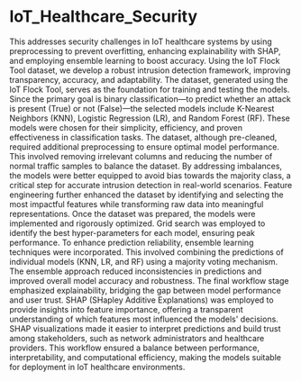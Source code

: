 # IoT_Healthcare_Security
This addresses security challenges in IoT healthcare systems by using preprocessing to prevent overfitting, enhancing explainability with SHAP, and employing ensemble learning to boost accuracy. Using the IoT Flock Tool dataset, we develop a robust intrusion detection framework, improving transparency, accuracy, and adaptability.
The dataset, generated using the IoT Flock Tool, serves as the foundation for training and testing the models. Since the primary goal is binary classification—to predict whether an attack is present (True) or not (False)—the selected models include K-Nearest Neighbors (KNN), Logistic Regression (LR), and Random Forest (RF). These models were chosen for their simplicity, efficiency, and proven effectiveness in classification tasks. 
The dataset, although pre-cleaned, required additional preprocessing to ensure optimal model performance. This involved removing irrelevant columns and reducing the number of normal traffic samples to balance the dataset. By addressing imbalances, the models were better equipped to avoid bias towards the majority class, a critical step for accurate intrusion detection in real-world scenarios. Feature engineering further enhanced the dataset by identifying and selecting the most impactful features while transforming raw data into meaningful representations. 
Once the dataset was prepared, the models were implemented and rigorously optimized. Grid search was employed to identify the best hyper-parameters for each model, ensuring peak performance. To enhance prediction reliability, ensemble learning techniques were incorporated. This involved combining the predictions of individual models (KNN, LR, and RF) using a majority voting mechanism. The ensemble approach reduced inconsistencies in predictions and improved overall model accuracy and robustness. 
The final workflow stage emphasized explainability, bridging the gap between model performance and user trust. SHAP (SHapley Additive Explanations) was employed to provide insights into feature importance, offering a transparent understanding of which features most influenced the models' decisions. SHAP visualizations made it easier to interpret predictions and build trust among stakeholders, such as network administrators and healthcare providers. This workflow ensured a balance between performance, interpretability, and computational efficiency, making the models suitable for deployment in IoT healthcare environments.  
